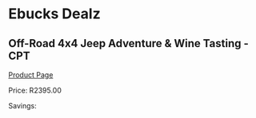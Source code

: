 
# Ebucks Dealz
## Off-Road 4x4 Jeep Adventure & Wine Tasting - CPT
[Product Page](https://www.ebucks.com/web/shop/productSelected.do?prodId=356437825&catId=322194323)

Price: R2395.00

Savings: 


	
